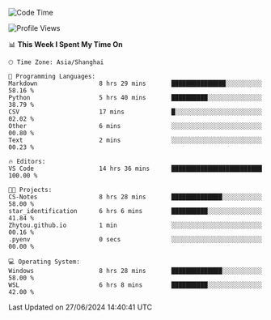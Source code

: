 <!--START_SECTION:waka-->
![Code Time](http://img.shields.io/badge/Code%20Time-1%2C810%20hrs%2043%20mins-blue)

![Profile Views](http://img.shields.io/badge/Profile%20Views-5-blue)

📊 **This Week I Spent My Time On** 

```text
🕑︎ Time Zone: Asia/Shanghai

💬 Programming Languages: 
Markdown                 8 hrs 29 mins       ███████████████░░░░░░░░░░   58.16 % 
Python                   5 hrs 40 mins       ██████████░░░░░░░░░░░░░░░   38.79 % 
CSV                      17 mins             █░░░░░░░░░░░░░░░░░░░░░░░░   02.02 % 
Other                    6 mins              ░░░░░░░░░░░░░░░░░░░░░░░░░   00.80 % 
Text                     2 mins              ░░░░░░░░░░░░░░░░░░░░░░░░░   00.23 % 

🔥 Editors: 
VS Code                  14 hrs 36 mins      █████████████████████████   100.00 % 

🐱‍💻 Projects: 
CS-Notes                 8 hrs 28 mins       ██████████████░░░░░░░░░░░   58.00 % 
star_identification      6 hrs 6 mins        ██████████░░░░░░░░░░░░░░░   41.84 % 
Zhytou.github.io         1 min               ░░░░░░░░░░░░░░░░░░░░░░░░░   00.16 % 
.pyenv                   0 secs              ░░░░░░░░░░░░░░░░░░░░░░░░░   00.00 % 

💻 Operating System: 
Windows                  8 hrs 28 mins       ██████████████░░░░░░░░░░░   58.00 % 
WSL                      6 hrs 8 mins        ██████████░░░░░░░░░░░░░░░   42.00 % 
```


 Last Updated on 27/06/2024 14:40:41 UTC
<!--END_SECTION:waka-->